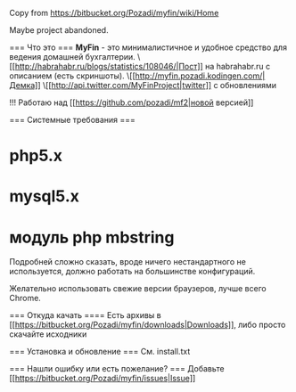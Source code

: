 Copy from https://bitbucket.org/Pozadi/myfin/wiki/Home

Maybe project abandoned.

=== Что это ===
**MyFin** - это минималистичное и удобное средство для ведения домашней бухгалтерии.
\\[[http://habrahabr.ru/blogs/statistics/108046/|Пост]] на habrahabr.ru c описанием (есть скриншоты).
\\[[http://myfin.pozadi.kodingen.com/|Демка]]
\\[[http://api.twitter.com/MyFinProject|twitter]] с обновлениями

!!! Работаю над [[https://github.com/pozadi/mf2|новой версией]]

=== Системные требования ===
# **php5.x**
# **mysql5.x**
# модуль php **mbstring**

Подробней сложно сказать, вроде ничего нестандартного не используется, должно работать на большинстве конфигураций.

Желательно использовать свежие версии браузеров, лучше всего Chrome.

=== Откуда качать ====
Есть архивы в [[https://bitbucket.org/Pozadi/myfin/downloads|Downloads]], либо просто скачайте исходники

=== Установка и обновление ===
См. install.txt

=== Нашли ошибку или есть пожелание? ===
Добавьте [[https://bitbucket.org/Pozadi/myfin/issues|Issue]]

